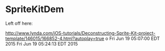 # SpriteKitDem

Left off here:

http://www.lynda.com/iOS-tutorials/Deconstructing-Sprite-Kit-project-template/146015/166852-4.html?autoplay=true
o
Fri Jun 19 05:07:00 EDT 2015
Fri Jun 19 05:24:13 EDT 2015
